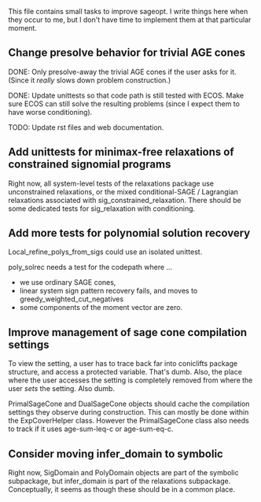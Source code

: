 This file contains small tasks to improve sageopt. I write things
here when they occur to me, but I don't have time to implement
them at that particular moment.

## Change presolve behavior for trivial AGE cones

DONE: Only presolve-away the trivial AGE cones if the user asks for it.
(Since it *really* slows down problem construction.)

DONE: Update unittests so that code path is still tested with ECOS.
Make sure ECOS can still solve the resulting problems (since I expect
them to have worse conditioning).

TODO: Update rst files and web documentation.

## Add unittests for minimax-free relaxations of constrained signomial programs

Right now, all system-level tests of the relaxations package use unconstrained
relaxations, or the mixed conditional-SAGE / Lagrangian relaxations associated
with sig_constrained_relaxation. There should be some dedicated tests for
sig_relaxation with conditioning.

## Add more tests for polynomial solution recovery

Local_refine_polys_from_sigs could use an isolated unittest.

poly_solrec needs a test for the codepath where ...
 - we use ordinary SAGE cones,
 - linear system sign pattern recovery fails, and moves to greedy_weighted_cut_negatives
 - some components of the moment vector are zero.


## Improve management of sage cone compilation settings

To view the setting, a user has to trace back far into coniclifts
package structure, and access a protected variable. That's dumb.
Also, the place where the user accesses the setting is completely
removed from where the user *sets* the setting. Also dumb.

PrimalSageCone and DualSageCone objects should cache the compilation
settings they observe during construction. This can mostly be done
within the ExpCoverHelper class. However the PrimalSageCone class
also needs to track if it uses age-sum-leq-c or age-sum-eq-c.

## Consider moving infer_domain to symbolic

Right now, SigDomain and PolyDomain objects are part of the symbolic
subpackage, but infer_domain is part of the relaxations subpackage.
Conceptually, it seems as though these should be in a common place.
